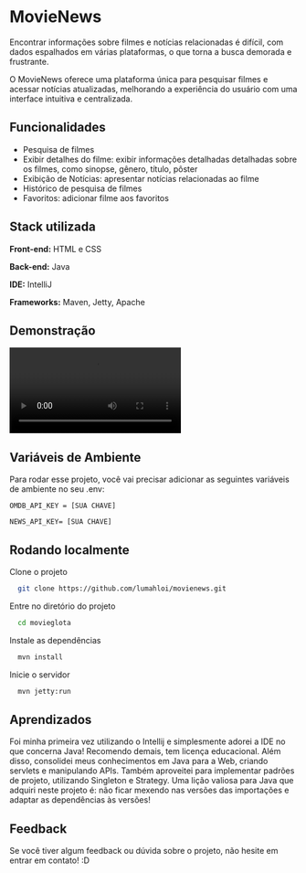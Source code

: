 
# MovieNews

Encontrar informações sobre filmes e notícias relacionadas é difícil, com dados espalhados em várias plataformas, o que torna a busca demorada e frustrante.

O MovieNews oferece uma plataforma única para pesquisar filmes e acessar notícias atualizadas, melhorando a experiência do usuário com uma interface intuitiva e centralizada.



## Funcionalidades


- Pesquisa de filmes
- Exibir detalhes do filme: exibir informações detalhadas detalhadas sobre os filmes, como sinopse, gênero, título, pôster
- Exibição de Notícias: apresentar notícias relacionadas ao filme
- Histórico de pesquisa de filmes
- Favoritos: adicionar filme aos favoritos
## Stack utilizada

**Front-end:** HTML e CSS

**Back-end:** Java

**IDE:** IntelliJ 

**Frameworks:** Maven, Jetty, Apache
## Demonstração

![](https://i.imgur.com/wkgqSHR.mp4)


## Variáveis de Ambiente

Para rodar esse projeto, você vai precisar adicionar as seguintes variáveis de ambiente no seu .env:

`OMDB_API_KEY = [SUA CHAVE]`

`NEWS_API_KEY= [SUA CHAVE]`

## Rodando localmente

Clone o projeto

```bash
  git clone https://github.com/lumahloi/movienews.git
```

Entre no diretório do projeto

```bash
  cd movieglota
```

Instale as dependências

```bash
  mvn install
```

Inicie o servidor

```bash
  mvn jetty:run
```


## Aprendizados

Foi minha primeira vez utilizando o Intellij e simplesmente adorei a IDE no que concerna Java! Recomendo demais, tem licença educacional.
Além disso, consolidei meus conhecimentos em Java para a Web, criando servlets e manipulando APIs.
Também aproveitei para implementar padrões de projeto, utilizando Singleton e Strategy. Uma lição valiosa para Java que adquiri neste projeto é: não ficar mexendo nas versões das importações e adaptar as dependências às versões!
## Feedback

Se você tiver algum feedback ou dúvida sobre o projeto, não hesite em entrar em contato! :D
